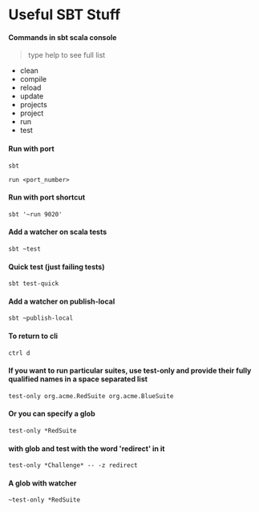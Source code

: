 # Useful SBT Stuff

#### Commands in sbt scala console 
> type help to see full list

- clean
- compile
- reload
- update
- projects
- project
- run
- test

#### Run with port
```
sbt
```
```
run <port_number>
```

#### Run with port shortcut
```
sbt '~run 9020'
```

#### Add a watcher on scala tests
```
sbt ~test
```

#### Quick test (just failing tests)
```
sbt test-quick
```

#### Add a watcher on publish-local
```
sbt ~publish-local
```

#### To return to cli
```
ctrl d
```

#### If you want to run particular suites, use test-only and provide their fully qualified names in a space separated list
```
test-only org.acme.RedSuite org.acme.BlueSuite
```

#### Or you can specify a glob
```
test-only *RedSuite
```

#### with glob and test with the word 'redirect' in it
```
test-only *Challenge* -- -z redirect
```

#### A glob with watcher
```
~test-only *RedSuite
```